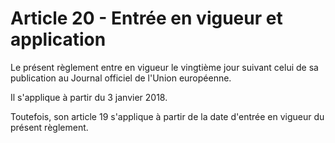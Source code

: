 # Article 20 - Entrée en vigueur et application


Le présent règlement entre en vigueur le vingtième jour suivant celui de sa publication au Journal officiel de l'Union européenne.

Il s'applique à partir du 3 janvier 2018.

Toutefois, son article 19 s'applique à partir de la date d'entrée en vigueur du présent règlement.
